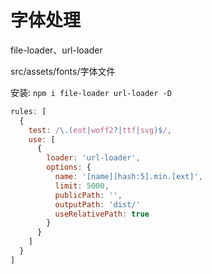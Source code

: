# 字体处理

file-loader、url-loader

src/assets/fonts/字体文件

安装: `npm i file-loader url-loader -D`

```js
rules: [
  {
    test: /\.(eot|woff2?|ttf|svg)$/,
    use: [
      {
        loader: 'url-loader',
        options: {
          name: '[name][hash:5].min.[ext]',
          limit: 5000,
          publicPath: '',
          outputPath: 'dist/'
          useRelativePath: true
        }
      }
    ]
  }
]
```